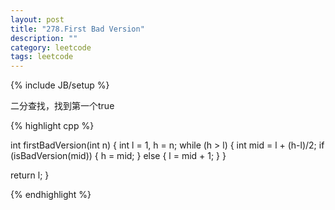 ```yaml
---
layout: post
title: "278.First Bad Version"
description: ""
category: leetcode
tags: leetcode
---
```

{% include JB/setup %}

二分查找，找到第一个true

{% highlight cpp %}

int firstBadVersion(int n) {
  int l = 1, h = n;
  while (h > l) {
    int mid = l + (h-l)/2; 
  	if (isBadVersion(mid)) {
  		h = mid;
  	}
  	else {
  		l = mid + 1;
  	}
  }

  return l;
}

{% endhighlight %}